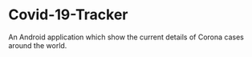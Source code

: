 # Covid-19-Tracker
An Android application which  show the current details of Corona cases  around the world.
